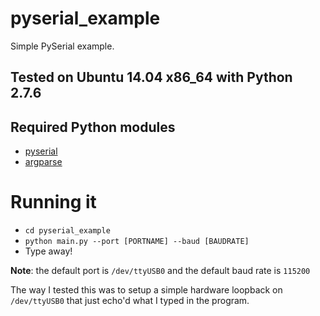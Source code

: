 # pyserial_example
Simple PySerial example.

## Tested on Ubuntu 14.04 x86_64 with Python 2.7.6

## Required Python modules
* [pyserial](https://pypi.python.org/pypi/pyserial)
* [argparse](https://pypi.python.org/pypi/argparse)

# Running it
* `cd pyserial_example`
* `python main.py --port [PORTNAME] --baud [BAUDRATE]`
* Type away!

**Note**: the default port is `/dev/ttyUSB0` and the default baud rate is `115200`

The way I tested this was to setup a simple hardware loopback on `/dev/ttyUSB0` that just echo'd what I typed in the program.  



